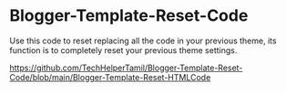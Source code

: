 # Blogger-Template-Reset-Code
Use this code to reset replacing all the code in your previous theme, its function is to completely reset your previous theme settings.

https://github.com/TechHelperTamil/Blogger-Template-Reset-Code/blob/main/Blogger-Template-Reset-HTMLCode
